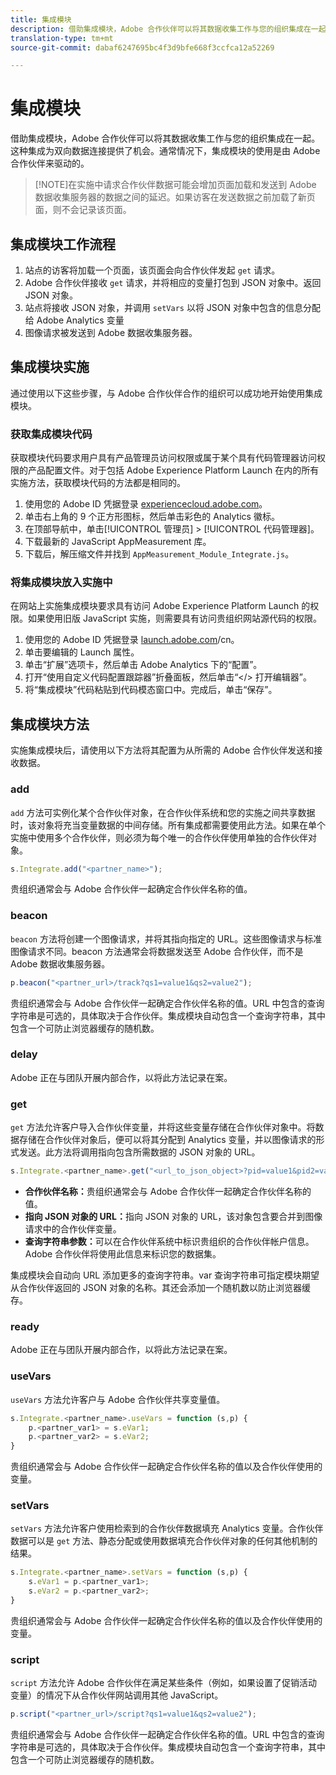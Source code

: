 ```yaml
---
title: 集成模块
description: 借助集成模块，Adobe 合作伙伴可以将其数据收集工作与您的组织集成在一起。
translation-type: tm+mt
source-git-commit: dabaf6247695bc4f3d9bfe668f3ccfca12a52269

---
```



# 集成模块

借助集成模块，Adobe 合作伙伴可以将其数据收集工作与您的组织集成在一起。这种集成为双向数据连接提供了机会。通常情况下，集成模块的使用是由 Adobe 合作伙伴来驱动的。

>[!NOTE]在实施中请求合作伙伴数据可能会增加页面加载和发送到 Adobe 数据收集服务器的数据之间的延迟。如果访客在发送数据之前加载了新页面，则不会记录该页面。

## 集成模块工作流程

1. 站点的访客将加载一个页面，该页面会向合作伙伴发起 `get` 请求。
2. Adobe 合作伙伴接收 `get` 请求，并将相应的变量打包到 JSON 对象中。返回 JSON 对象。
3. 站点将接收 JSON 对象，并调用 `setVars` 以将 JSON 对象中包含的信息分配给 Adobe Analytics 变量
4. 图像请求被发送到 Adobe 数据收集服务器。

## 集成模块实施

通过使用以下这些步骤，与 Adobe 合作伙伴合作的组织可以成功地开始使用集成模块。

### 获取集成模块代码

获取模块代码要求用户具有产品管理员访问权限或属于某个具有代码管理器访问权限的产品配置文件。对于包括 Adobe Experience Platform Launch 在内的所有实施方法，获取模块代码的方法都是相同的。

1. 使用您的 Adobe ID 凭据登录 [experiencecloud.adobe.com](https://experiencecloud.adobe.com)。
1. 单击右上角的 9 个正方形图标，然后单击彩色的 Analytics 徽标。
1. 在顶部导航中，单击[!UICONTROL 管理员] > [!UICONTROL 代码管理器]。
1. 下载最新的 JavaScript AppMeasurement 库。
1. 下载后，解压缩文件并找到 `AppMeasurement_Module_Integrate.js`。

### 将集成模块放入实施中

在网站上实施集成模块要求具有访问 Adobe Experience Platform Launch 的权限。如果使用旧版 JavaScript 实施，则需要具有访问贵组织网站源代码的权限。

1. 使用您的 Adobe ID 凭据登录 [launch.adobe.com](https://launch.adobe.com)/cn。
2. 单击要编辑的 Launch 属性。
3. 单击“扩展”选项卡，然后单击 Adobe Analytics 下的“配置”。
4. 打开“使用自定义代码配置跟踪器”折叠面板，然后单击“&lt;/> 打开编辑器”。
5. 将“集成模块”代码粘贴到代码模态窗口中。完成后，单击“保存”。

## 集成模块方法

实施集成模块后，请使用以下方法将其配置为从所需的 Adobe 合作伙伴发送和接收数据。

### add

`add` 方法可实例化某个合作伙伴对象，在合作伙伴系统和您的实施之间共享数据时，该对象将充当变量数据的中间存储。所有集成都需要使用此方法。如果在单个实施中使用多个合作伙伴，则必须为每个唯一的合作伙伴使用单独的合作伙伴对象。

```JavaScript
s.Integrate.add("<partner_name>");
```

贵组织通常会与 Adobe 合作伙伴一起确定合作伙伴名称的值。

### beacon

`beacon` 方法将创建一个图像请求，并将其指向指定的 URL。这些图像请求与标准图像请求不同。beacon 方法通常会将数据发送至 Adobe 合作伙伴，而不是 Adobe 数据收集服务器。

```JavaScript
p.beacon("<partner_url>/track?qs1=value1&qs2=value2");
```

贵组织通常会与 Adobe 合作伙伴一起确定合作伙伴名称的值。URL 中包含的查询字符串是可选的，具体取决于合作伙伴。集成模块自动包含一个查询字符串，其中包含一个可防止浏览器缓存的随机数。

### delay

Adobe 正在与团队开展内部合作，以将此方法记录在案。

### get

`get` 方法允许客户导入合作伙伴变量，并将这些变量存储在合作伙伴对象中。将数据存储在合作伙伴对象后，便可以将其分配到 Analytics 变量，并以图像请求的形式发送。此方法将调用指向包含所需数据的 JSON 对象的 URL。

```JavaScript
s.Integrate.<partner_name>.get("<url_to_json_object>?pid=value1&pid2=value2");
```

* **合作伙伴名称：**&#x200B;贵组织通常会与 Adobe 合作伙伴一起确定合作伙伴名称的值。
* **指向 JSON 对象的 URL：**&#x200B;指向 JSON 对象的 URL，该对象包含要合并到图像请求中的合作伙伴变量。
* **查询字符串参数：**&#x200B;可以在合作伙伴系统中标识贵组织的合作伙伴帐户信息。Adobe 合作伙伴将使用此信息来标识您的数据集。

集成模块会自动向 URL 添加更多的查询字符串。var 查询字符串可指定模块期望从合作伙伴返回的 JSON 对象的名称。其还会添加一个随机数以防止浏览器缓存。

### ready

Adobe 正在与团队开展内部合作，以将此方法记录在案。

### useVars

`useVars` 方法允许客户与 Adobe 合作伙伴共享变量值。

```JavaScript
s.Integrate.<partner_name>.useVars = function (s,p) {
    p.<partner_var1> = s.eVar1;
    p.<partner_var2> = s.eVar2;
}
```

贵组织通常会与 Adobe 合作伙伴一起确定合作伙伴名称的值以及合作伙伴使用的变量。

### setVars

`setVars` 方法允许客户使用检索到的合作伙伴数据填充 Analytics 变量。合作伙伴数据可以是 `get` 方法、静态分配或使用数据填充合作伙伴对象的任何其他机制的结果。

```JavaScript
s.Integrate.<partner_name>.setVars = function (s,p) {
    s.eVar1 = p.<partner_var1>;
    s.eVar2 = p.<partner_var2>;
}
```

贵组织通常会与 Adobe 合作伙伴一起确定合作伙伴名称的值以及合作伙伴使用的变量。

### script

`script` 方法允许 Adobe 合作伙伴在满足某些条件（例如，如果设置了促销活动变量）的情况下从合作伙伴网站调用其他 JavaScript。

```JavaScript
p.script("<partner_url>/script?qs1=value1&qs2=value2");
```

贵组织通常会与 Adobe 合作伙伴一起确定合作伙伴名称的值。URL 中包含的查询字符串是可选的，具体取决于合作伙伴。集成模块自动包含一个查询字符串，其中包含一个可防止浏览器缓存的随机数。
